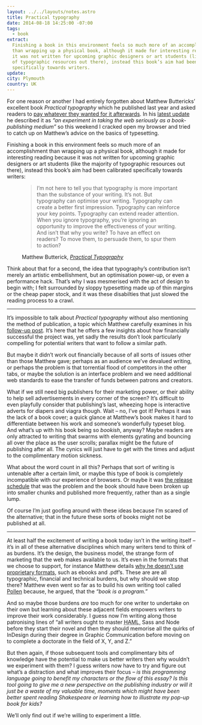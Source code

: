 ```yaml
---
layout: ../../layouts/notes.astro
title: Practical typography
date: 2014-08-18 14:25:00 -07:00
tags:
  - book
extract:
  Finishing a book in this environment feels so much more of an accomplishment
  than wrapping up a physical book, although it made for interesting reading because
  it was not written for upcoming graphic designers or art students (like the majority
  of typographic resources out there), instead this book’s aim had been calibrated
  specifically towards writers.
update:
city: Plymouth
country: UK
---
```


For one reason or another I had entirely forgotten about Matthew Buttericks’ excellent book _Practical typography_ which he published last year and asked readers to [pay whatever they wanted for it afterwards](http://practicaltypography.com/how-to-pay-for-this-book.html). In his [latest update](http://practicaltypography.com/economics-year-one.html) he described it as _“an experiment in taking the web seriously as a book-publishing medium”_ so this weekend I cracked open my browser and tried to catch up on Matthew’s advice on the basics of typesetting.

Finishing a book in this environment feels so much more of an accomplishment than wrapping up a physical book, although it made for interesting reading because it was not written for upcoming graphic designers or art students (like the majority of typographic resources out there), instead this book’s aim had been calibrated specifically towards writers:

<figure>
<blockquote><p>I’m not here to tell you that typography is more important than the substance of your writing. It’s not. But typography can optimise your writing. Typography  can create a better first impression. Typography can reinforce your key points. Typography can extend reader attention. When you ignore typography, you’re ignoring an opportunity to improve the effectiveness of your writing. And isn’t that why you write? To have an effect on readers? To move them, to persuade them, to spur them to action?</p></blockquote>
<figcaption class="cite"><p>Matthew Butterick, <em><a href="http://practicaltypography.com/introduction.html">Practical Typography</a></em></p></figcaption></figure>

Think about that for a second, the idea that typography’s contribution isn’t merely an artistic embellishment, but an optimisation power-up, or even a performance hack. That’s why I was mesmerised with the act of design to begin with; I felt surrounded by sloppy typesetting made up of thin margins or the cheap paper stock, and it was these disabilties that just slowed the reading process to a crawl.

---

It’s impossible to talk about _Practical typography_ without also mentioning the method of publication, a topic which Matthew carefully examines in his [follow-up post](http://practicaltypography.com/economics-year-one.html). It’s here that he offers a few insights about how financially successful the project was, yet sadly the results don’t look particularly compelling for potential writers that want to follow a similar path.

But maybe it didn’t work out financially because of all sorts of issues other than those Matthew gave; perhaps as an audience we’ve devalued writing, or perhaps the problem is that torrential flood of competitors in the other tabs, or maybe the solution is an interface problem and we need additional web standards to ease the transfer of funds between patrons and creators.

What if we still need big publishers for their marketing power, or their ability to help sell advertisements in every corner of the screen? It’s difficult to even playfully consider that publishing’s last, wheezing hope is interactive adverts for diapers and viagra though. Wait – no, I’ve got it! Perhaps it was the lack of a book cover; a quick glance at Matthew’s book makes it hard to differentiate between his work and someone’s wonderfully typeset blog. And what’s up with his book being so _bookish_, anyway? Maybe readers are only attracted to writing that swarms with elements gyrating and bouncing all over the place as the user scrolls; parallax might be the future of publishing after all. The cynics will just have to get with the times and adjust to the complimentary motion sickness.

What about the word count in all this? Perhaps that sort of writing is untenable after a certain limit, or maybe this type of book is completely incompatible with our experience of browsers. Or maybe it was [the release schedule](https://medium.com/message/the-art-of-anticipation-b716758d7d97) that was the problem and the book should have been broken up into smaller chunks and published more frequently, rather than as a single lump.

Of course I’m just goofing around with these ideas because I’m scared of the alternative; that in the future these sorts of books might not be published at all.

---

At least half the excitement of writing a book today isn’t in the writing itself – it’s in all of these alternative disciplines which many writers tend to think of as burdens. It’s the design, the business model, the strange form of marketing that the web makes available to us. It’s even in the formats that we choose to support, for instance Matthew details [why he doesn’t use proprietary formats](http://practicaltypography.com/why-there's-no-e-book-or-pdf.html), such as ebooks and .pdf’s. These are are all typographic, financial and technical burdens, but why should we stop there? Matthew even went so far as to build his own writing tool called [Pollen](http://mbutterick.github.io/pollen/doc/) because, he argued, that the _“book is a program.”_

And so maybe those burdens _are_ too much for one writer to undertake on their own but learning about these adjacent fields empowers writers to improve their work considerably. I guess now I’m writing along those patronising lines of “all writers ought to master <abbr title="HAML">HAML</abbr>, Sass and Node before they start their novel and then they should memorise all the quirks of InDesign during their degree in Graphic Communication before moving on to complete a doctorate in the field of X, Y, and Z.”

But then again, if those subsequent tools and complimentary bits of knowledge have the potential to make us better writers then why wouldn’t we experiment with them? I guess writers now have to try and figure out what’s a distraction and what improves their focus – _is this programming language going to benefit my characters or the flow of this essay? Is this tool going to give me a new perspective on the publishing industry or will it just be a waste of my valuable time, moments which might have been better spent reading Shakespeare or learning how to illustrate my pop-up book for kids?_

We’ll only find out if we’re willing to experiment a little.
